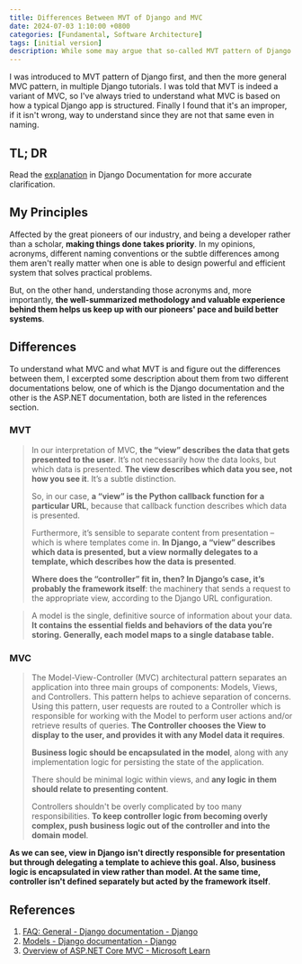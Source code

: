 ```yaml
---
title: Differences Between MVT of Django and MVC
date: 2024-07-03 1:10:00 +0800
categories: [Fundamental, Software Architecture]
tags: [initial version]
description: While some may argue that so-called MVT pattern of Django is indeed a variant of MVC pattern, differences do exist between the two patterns. 
---
```


I was introduced to MVT pattern of Django first, and then the more general MVC pattern, in multiple Django tutorials. I was told that MVT is indeed a variant of MVC, so I've always tried to understand what MVC is based on how a typical Django app is structured. Finally I found that it's an improper, if it isn't wrong, way to understand since they are not that same even in naming. 

## TL; DR

Read the [explanation](https://docs.djangoproject.com/en/5.0/faq/general/#django-appears-to-be-a-mvc-framework-but-you-call-the-controller-the-view-and-the-view-the-template-how-come-you-don-t-use-the-standard-names) in Django Documentation for more accurate clarification. 

## My Principles 

Affected by the great pioneers of our industry, and being a developer rather than a scholar, **making things done takes priority**. In my opinions, acronyms, different naming conventions or the subtle differences among them aren't really matter when one is able to design powerful and efficient system that solves practical problems. 

But, on the other hand, understanding those acronyms and, more importantly, **the well-summarized methodology and valuable experience behind them helps us keep up with our pioneers' pace and build better systems**. 

## Differences

To understand what MVC and what MVT is and figure out the differences between them, I excerpted some description about them from two different documentations below, one of which is the Django documentation and the other is the ASP.NET documentation, both are listed in the references section. 

### MVT

> In our interpretation of MVC, **the “view” describes the data that gets presented to the user**. It’s not necessarily how the data looks, but which data is presented. **The view describes which data you see, not how you see it**. It’s a subtle distinction.
>
> So, in our case, **a “view” is the Python callback function for a particular URL**, because that callback function describes which data is presented.
>
> Furthermore, it’s sensible to separate content from presentation – which is where templates come in. **In Django, a “view” describes which data is presented, but a view normally delegates to a template, which describes how the data is presented**.
>
> **Where does the “controller” fit in, then? In Django’s case, it’s probably the framework itself**: the machinery that sends a request to the appropriate view, according to the Django URL configuration.

> A model is the single, definitive source of information about your data. **It contains the essential fields and behaviors of the data you’re storing. Generally, each model maps to a single database table.**

### MVC

> The Model-View-Controller (MVC) architectural pattern separates an application into three main groups of components: Models, Views, and Controllers. This pattern helps to achieve separation of concerns. Using this pattern, user requests are routed to a Controller which is responsible for working with the Model to perform user actions and/or retrieve results of queries. **The Controller chooses the View to display to the user, and provides it with any Model data it requires**.
>
> **Business logic should be encapsulated in the model**, along with any implementation logic for persisting the state of the application.
>
> There should be minimal logic within views, and **any logic in them should relate to presenting content**.
>
> Controllers shouldn't be overly complicated by too many responsibilities. **To keep controller logic from becoming overly complex, push business logic out of the controller and into the domain model**.

**As we can see, view in Django isn't directly responsible for presentation but through delegating a template to achieve this goal. Also, business logic is encapsulated in view rather than model. At the same time, controller isn't defined separately but acted by the framework itself**. 

## References

1. [FAQ: General - Django documentation - Django](https://docs.djangoproject.com/en/5.0/faq/general/#django-appears-to-be-a-mvc-framework-but-you-call-the-controller-the-view-and-the-view-the-template-how-come-you-don-t-use-the-standard-names)
2. [Models - Django documentation - Django](https://docs.djangoproject.com/en/5.0/topics/db/models/)
3. [Overview of ASP.NET Core MVC - Microsoft Learn](https://learn.microsoft.com/en-us/aspnet/core/mvc/overview?view=aspnetcore-8.0)

